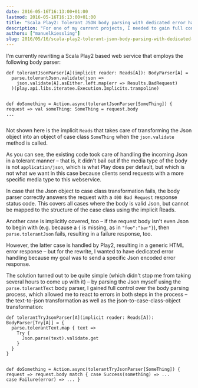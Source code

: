 ```yaml
---
date: 2016-05-16T16:13:00+01:00
lastmod: 2016-05-16T16:13:00+01:00
title: "Scala Play2: Tolerant JSON body parsing with dedicated error handling"
description: "For one of my current projects, I needed to gain full control over the request-body-to-case-class-object transformation of my Scala Play2 controller action. Here's the solution I came up with."
authors: ["manuelkiessling"]
slug: 2016/05/16/scala-play2-tolerant-json-body-parsing-with-dedicated-error-handling
---
```


<p>
I'm currently rewriting a Scala Play2 based web service that employs the following body parser:
</p>

<p>
<pre><code>def tolerantJsonParser[A](implicit reader: Reads[A]): BodyParser[A] =
  parse.tolerantJson.validate(json =>
    json.validate[A].asEither.left.map(err => Results.BadRequest)
  )(play.api.libs.iteratee.Execution.Implicits.trampoline)

def doSomething = Action.async(tolerantJsonParser[SomeThing]) { request =>
  val someThing: SomeThing = request.body
  ...</code></pre>
</p>

<p>
Not shown here is the implicit <code class="inline">Reads</code> that takes care of transforming the Json object into an object of case class <code class="inline">SomeThing</code> when the <code class="inline">json.validate</code> method is called.
</p>

<p>
As you can see, the existing code took care of handling the incoming Json in a tolerant manner &#8211; that is, it didn't bail out if the media type of the body is not <code class="inline">application/json</code>, which is what Play does per default, but which is not what we want in this case because clients send requests with a more specific media type to this webservice.
</p>

<p>
In case that the Json object to case class transformation fails, the body parser correctly answers the request with a <code class="inline">400 Bad Request</code> response status code. This covers all cases where the body is valid Json, but cannot be mapped to the structure of the case class using the implicit Reads.
</p>

<p>
Another case is implicitly covered, too &#8211; if the request body isn't even Json to begin with (e.g. because a <code class="inline">{</code> is missing, as in <code class="inline">"foo":"bar"}</code>), then <code class="inline">parse.tolerantJson</code> fails, resulting in a failure response, too.
</p>

<p>
However, the latter case is handled by Play2, resulting in a generic HTML error response &#8211; but for the rewrite, I wanted to have dedicated error handling because my goal was to send a specific Json encoded error response.
</p>

<p>
The solution turned out to be quite simple (which didn't stop me from taking several hours to come up with it) &#8211; by parsing the Json myself using the <code class="inline">parse.tolerantText</code> body parser, I gained full control over the body parsing process, which allowed me to react to errors in both steps in the process &#8211; the text-to-json transformation as well as the json-to-case-class-object transformation:
</p>

<p>
<pre><code>def tolerantTryJsonParser[A](implicit reader: Reads[A]): BodyParser[Try[A]] = {
  parse.tolerantText.map { text =>
    Try {
      Json.parse(text).validate.get
    }
  }
}

def doSomething = Action.async(tolerantTryJsonParser[SomeThing]) { request =>
  request.body match {
    case Success(something) => ...
    case Failure(error) => ...
  }</code></pre>
</p>